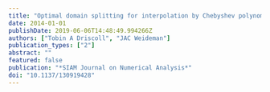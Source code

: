 ```yaml
---
title: "Optimal domain splitting for interpolation by Chebyshev polynomials"
date: 2014-01-01
publishDate: 2019-06-06T14:48:49.994266Z
authors: ["Tobin A Driscoll", "JAC Weideman"]
publication_types: ["2"]
abstract: ""
featured: false
publication: "*SIAM Journal on Numerical Analysis*"
doi: "10.1137/130919428"
---
```


